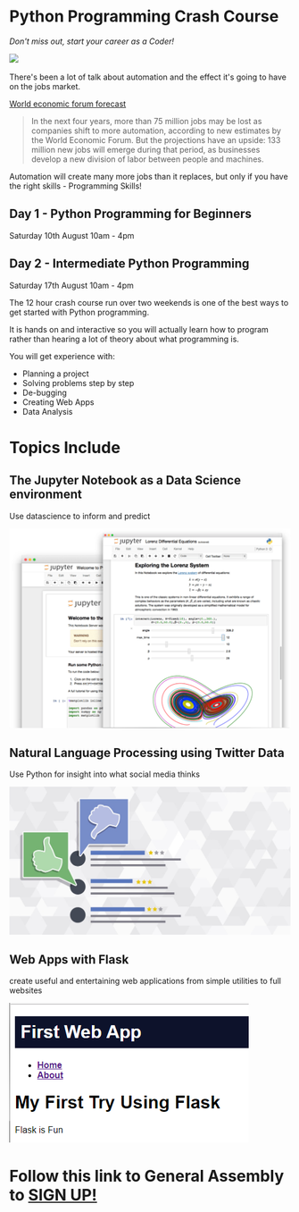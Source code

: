 # Python Programming Crash Course

*Don't miss out, start your career as a Coder!*

![](https://imgs.xkcd.com/comics/python.png)

There's been a lot of talk about automation and the effect it's going to have on the jobs market.

[World economic forum forecast](https://www.washingtonpost.com/technology/2018/09/18/machines-will-create-million-more-jobs-than-they-displace-by-world-economic-forum-says/?noredirect=on&utm_term=.f87b5c28833d)

>In the next four years, more than 75 million jobs may be lost as companies shift to more automation, according to new estimates by the World Economic Forum. But the projections have an upside: 133 million new jobs will emerge during that period, as businesses develop a new division of labor between people and machines.

Automation will create many more jobs than it replaces, but only if you have the right skills - Programming Skills!


## Day 1 - Python Programming for Beginners 

Saturday 10th August 10am - 4pm

## Day 2 - Intermediate Python Programming

Saturday 17th August 10am - 4pm



The 12 hour crash course run over two weekends is one of the best ways to get started with Python programming. 

It is hands on and interactive so you will actually learn how to program rather than hearing a lot of theory about what programming is.

You will get experience with:

- Planning a project
- Solving problems step by step
- De-bugging
- Creating Web Apps
- Data Analysis

# Topics Include

## The Jupyter Notebook as a Data Science environment

Use datascience to inform and predict

![](./images/jupyterpreview.png)


## Natural Language Processing using Twitter Data

Use Python for insight into what social media thinks

![](./images/twitter-trump-profanity.jpg)


## Web Apps with Flask

create useful and entertaining web applications from simple utilities to full websites

![](./images/flask_app.png)






# Follow this link to General Assembly to [SIGN UP!](https://generalassemb.ly/education/python-programming-crash-course/melbourne/79206)